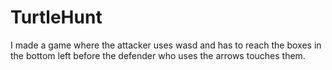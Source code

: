# TurtleHunt
I made a game where the attacker uses wasd and has to reach the boxes in the bottom left before the defender who uses the arrows touches them.
